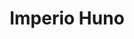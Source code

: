 ﻿---
title: "Imperio Huno"
permalink: periodes_121.html
layout: periode
dataInici: 370
dataFi: 469
sidebar: periodes
pares:
  - id: 142
    title: "Edad Antigua"
    dataInici: "(-3000)"
    dataFi: "(476)"

fills:
  - id: 122
    title: "Batalla de los Campos Cataláunicos"
    dataInici: "(451)"

jocsPrincipals:
  - title: "Attila"
    bggId: 827
    dataInici: 
    dataFi: 

  - title: "Attila: Scourge O'God"
    bggId: 12455

jocsEscenaris:
jocsEpoca:
jocsEpocaEscenaris:
  - title: "Imperium Romanum II"
    bggId: 1496
    escenari: "The Scourge of God"
    dataInici: 
    dataFi: 

  - title: "Historia Romana"
    bggId: 42481
    escenari: "Scourge of God"
    dataInici: 451-04
    dataFi: 455-06

---
